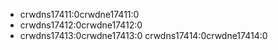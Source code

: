 - crwdns17411:0crwdne17411:0
- crwdns17412:0crwdne17412:0 
- crwdns17413:0crwdne17413:0 crwdns17414:0crwdne17414:0